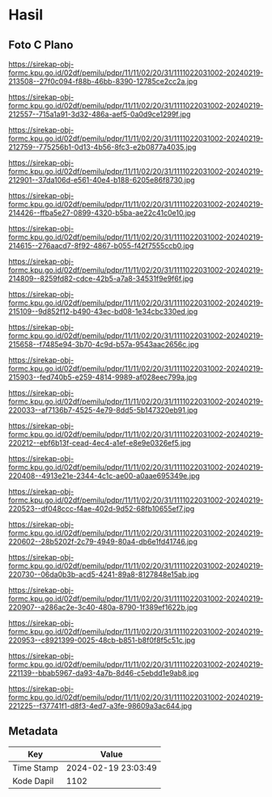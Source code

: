 # Hasil

## Foto C Plano

https://sirekap-obj-formc.kpu.go.id/02df/pemilu/pdpr/11/11/02/20/31/1111022031002-20240219-213508--27f0c094-f88b-46bb-8390-12785ce2cc2a.jpg

https://sirekap-obj-formc.kpu.go.id/02df/pemilu/pdpr/11/11/02/20/31/1111022031002-20240219-212557--715a1a91-3d32-486a-aef5-0a0d9ce1299f.jpg

https://sirekap-obj-formc.kpu.go.id/02df/pemilu/pdpr/11/11/02/20/31/1111022031002-20240219-212759--775256b1-0d13-4b56-8fc3-e2b0877a4035.jpg

https://sirekap-obj-formc.kpu.go.id/02df/pemilu/pdpr/11/11/02/20/31/1111022031002-20240219-212901--37da106d-e561-40e4-b188-6205e86f8730.jpg

https://sirekap-obj-formc.kpu.go.id/02df/pemilu/pdpr/11/11/02/20/31/1111022031002-20240219-214426--ffba5e27-0899-4320-b5ba-ae22c41c0e10.jpg

https://sirekap-obj-formc.kpu.go.id/02df/pemilu/pdpr/11/11/02/20/31/1111022031002-20240219-214615--276aacd7-8f92-4867-b055-f42f7555ccb0.jpg

https://sirekap-obj-formc.kpu.go.id/02df/pemilu/pdpr/11/11/02/20/31/1111022031002-20240219-214809--8259fd82-cdce-42b5-a7a8-34531f9e9f6f.jpg

https://sirekap-obj-formc.kpu.go.id/02df/pemilu/pdpr/11/11/02/20/31/1111022031002-20240219-215109--9d852f12-b490-43ec-bd08-1e34cbc330ed.jpg

https://sirekap-obj-formc.kpu.go.id/02df/pemilu/pdpr/11/11/02/20/31/1111022031002-20240219-215658--f7485e94-3b70-4c9d-b57a-9543aac2656c.jpg

https://sirekap-obj-formc.kpu.go.id/02df/pemilu/pdpr/11/11/02/20/31/1111022031002-20240219-215903--fed740b5-e259-4814-9989-af028eec799a.jpg

https://sirekap-obj-formc.kpu.go.id/02df/pemilu/pdpr/11/11/02/20/31/1111022031002-20240219-220033--af7136b7-4525-4e79-8dd5-5b147320eb91.jpg

https://sirekap-obj-formc.kpu.go.id/02df/pemilu/pdpr/11/11/02/20/31/1111022031002-20240219-220212--ebf6b13f-cead-4ec4-a1ef-e8e9e0326ef5.jpg

https://sirekap-obj-formc.kpu.go.id/02df/pemilu/pdpr/11/11/02/20/31/1111022031002-20240219-220408--4913e21e-2344-4c1c-ae00-a0aae695349e.jpg

https://sirekap-obj-formc.kpu.go.id/02df/pemilu/pdpr/11/11/02/20/31/1111022031002-20240219-220523--df048ccc-f4ae-402d-9d52-68fb10655ef7.jpg

https://sirekap-obj-formc.kpu.go.id/02df/pemilu/pdpr/11/11/02/20/31/1111022031002-20240219-220602--28b5202f-2c79-4949-80a4-db6e1fd41746.jpg

https://sirekap-obj-formc.kpu.go.id/02df/pemilu/pdpr/11/11/02/20/31/1111022031002-20240219-220730--06da0b3b-acd5-4241-89a8-8127848e15ab.jpg

https://sirekap-obj-formc.kpu.go.id/02df/pemilu/pdpr/11/11/02/20/31/1111022031002-20240219-220907--a286ac2e-3c40-480a-8790-1f389ef1622b.jpg

https://sirekap-obj-formc.kpu.go.id/02df/pemilu/pdpr/11/11/02/20/31/1111022031002-20240219-220953--c8921399-0025-48cb-b851-b8f0f8f5c51c.jpg

https://sirekap-obj-formc.kpu.go.id/02df/pemilu/pdpr/11/11/02/20/31/1111022031002-20240219-221139--bbab5967-da93-4a7b-8d46-c5ebdd1e9ab8.jpg

https://sirekap-obj-formc.kpu.go.id/02df/pemilu/pdpr/11/11/02/20/31/1111022031002-20240219-221225--f37741f1-d8f3-4ed7-a3fe-98609a3ac644.jpg


## Metadata

| Key        | Value               |
| ---------- | ------------------- |
| Time Stamp | 2024-02-19 23:03:49 |
| Kode Dapil | 1102                |



